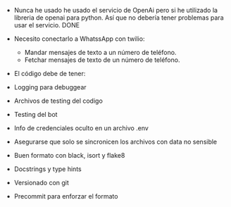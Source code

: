- Nunca he usado he usado el servicio de OpenAi pero si he utilizado la libreria de openai para python. Así que no debería tener problemas para usar el servicio. DONE
- Necesito conectarlo a WhatssApp con twilio:
    - Mandar mensajes de texto a un número de teléfono.
    - Fetchar mensajes de texto de un número de teléfono.

- El código debe de tener:
 - Logging para debuggear
 - Archivos de testing del codigo
 - Testing del bot
 - Info de credenciales oculto en un archivo .env
 - Asegurarse que solo se sincronicen los archivos con data no sensible
 - Buen formato con black, isort y flake8
 - Docstrings y type hints
 - Versionado con git
 - Precommit para enforzar el formato